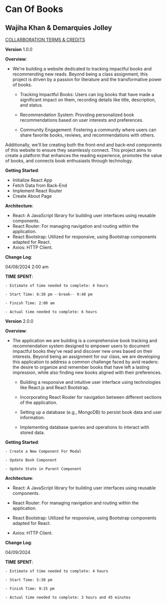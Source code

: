 # Can Of Books

## Wajiha Khan & Demarquies Jolley

[COLLARBORATION TERMS & CREDITS](https://github.com/WajihaKh/can-of-books-frontend/blob/main/Collab-N-Credits.md)

  **Version** 1.0.0

**Overview**:

- We're building a website dedicated to tracking impactful books and recommending new reads. Beyond being a class assignment, this project is driven by a passion for literature and the transformative power of books.

    - Tracking Impactful Books: Users can log books that have made a significant impact on them, recording details like title, description, and status.

    - Recommendation System: Providing personalized book recommendations based on user interests and preferences.

    - Community Engagement: Fostering a community where users can share favorite books, reviews, and recommendations with others.

Additionally, we'll be creating both the front-end and back-end components of this website to ensure they seamlessly connect. This project aims to create a platform that enhances the reading experience, promotes the value of books, and connects book enthusiasts through technology.

**Getting Started**:

- Initialize React App
- Fetch Data from Back-End
- Implement React Router
- Create About Page

**Architecture**:

- React: A JavaScript library for building user interfaces using reusable components.
- React Router: For managing navigation and routing within the application.
- React Bootstrap: Utilized for responsive, using Bootstrap components adapted for React.
- Axios:  HTTP Client.

**Change Log**:

  04/08/2024 2:00 am

**TIME SPENT**:

    - Estimate of time needed to complete: 4 hours
    
    - Start Time: 6:30 pm --break-- 9:40 pm
    
    - Finish Time: 2:00 am
    
    - Actual time needed to complete: 6 hours

  **Version** 2.0.0

**Overview**:

- The application we are building is a comprehensive book tracking and recommendation system designed to empower users to document impactful books they've read and discover new ones based on their interests. Beyond being an assignment for our class, we are developing this application to address a common challenge faced by avid readers: the desire to organize and remember books that have left a lasting impression, while also finding new books aligned with their preferences.

  - Building a responsive and intuitive user interface using technologies like React.js and React Bootstrap.

  - Incorporating React Router for navigation between different sections of the application.

  - Setting up a database (e.g., MongoDB) to persist book data and user information.

  - Implementing database queries and operations to interact with stored data.

**Getting Started**:

    - Create a New Component For Modal
    
    - Update Book Component
    
    - Update State in Parent Component

**Architecture**:

- React: A JavaScript library for building user interfaces using reusable components.
  
- React Router: For managing navigation and routing within the application.
  
- React Bootstrap: Utilized for responsive, using Bootstrap components adapted for React.
  
- Axios:  HTTP Client.

**Change Log**:

  04/09/2024

**TIME SPENT**:

    - Estimate of time needed to complete: 4 hours
    
    - Start Time: 5:30 pm
    
    - Finish Time: 9:15 pm
    
    - Actual time needed to complete: 3 hours and 45 minutes
    

